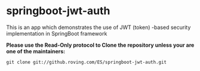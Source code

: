# springboot-jwt-auth
This is an app which demonstrates the use of JWT (token) -based security implementation in SpringBoot framework

**Please use the Read-Only protocol to Clone the repository unless your are one of the maintainers:**
```
git clone git://github.roving.com/ES/springboot-jwt-auth.git
```
